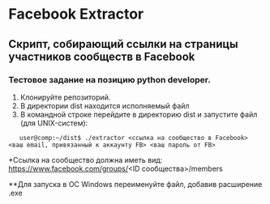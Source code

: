 # Facebook Extractor
## Скрипт, собирающий ссылки на страницы участников сообществ в Facebook
### Тестовое задание на позицию python developer.


1. Клонируйте репозиторий.
2. В директории dist находится исполняемый файл
2. В командной строке перейдите в директорию dist и запустите файл (для UNIX-систем):

```
   user@comp:~/dist$ ./extractor <ссылка на сообщество в Facebook> <ваш email, привязанный к аккаунту FB> <ваш пароль от FB>

```
*Ссылка на сообщество должна иметь вид: https://www.facebook.com/groups/<ID сообщества>/members

**Для запуска в ОС Windows переименуйте файл, добавив расширение .exe
